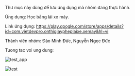 Thư mục này dùng để lưu ứng dụng mà nhóm đang thực hành.

Ứng dụng: Học bằng lái xe máy.

Link ứng dụng: https://play.google.com/store/apps/details?id=com.vietdevpro.onthigiaypheplaixe.xemay&hl=vi

Thành viên nhóm: Đào Minh Đức, Nguyễn Ngọc Đức

Tuong tac voi ung dung:

![test_app](https://user-images.githubusercontent.com/63990239/94750929-70b5f600-03b1-11eb-870a-deed83ce6954.gif)

![test](https://user-images.githubusercontent.com/63990239/94774020-2cdde380-03e7-11eb-8edf-30b242820f12.gif)
